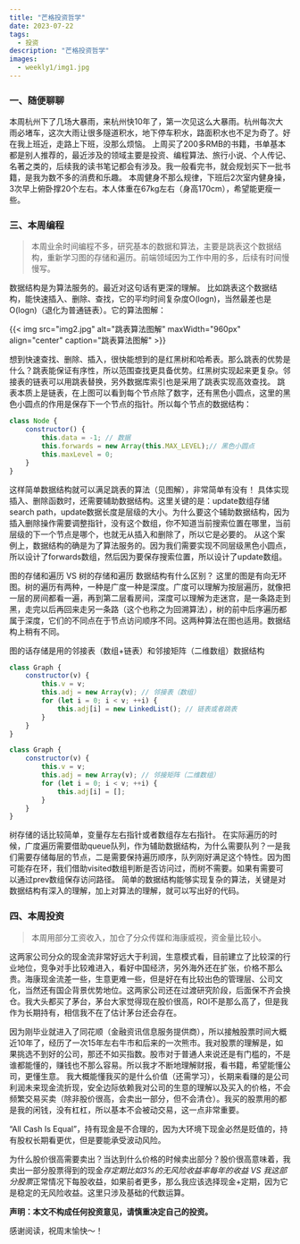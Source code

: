 ```yaml
---
title: "芒格投资哲学"
date: 2023-07-22
tags:
  - 投资 
description: "芒格投资哲学"
images:
  - weekly1/img1.jpg
---
```


### 一、随便聊聊
本周杭州下了几场大暴雨，来杭州快10年了，第一次见这么大暴雨。杭州每次大雨必堵车，这次大雨让很多隧道积水，地下停车积水，路面积水也不足为奇了。好在我上班近，走路上下班，没那么烦恼。
上周买了200多RMB的书籍，书单基本都是别人推荐的，最近涉及的领域主要是投资、编程算法、旅行小说、个人传记、名著之类的，后续我的读书笔记都会有涉及。我一般看完书，就会规划买下一批书籍，是我为数不多的消费和乐趣。
本周健身不那么规律，下班后2次室内健身操，3次早上俯卧撑20个左右。本人体重在67kg左右（身高170cm），希望能更瘦一些。

### 三、本周编程
> 本周业余时间编程不多，研究基本的数据和算法，主要是跳表这个数据结构，重新学习图的存储和遍历。前端领域因为工作中用的多，后续有时间慢慢写。

数据结构是为算法服务的。最近对这句话有更深的理解。
比如跳表这个数据结构，能快速插入、删除、查找，它的平均时间复杂度O(logn)，当然最差也是O(logn)（退化为普通链表）。它的算法图解：

{{< img src="img2.jpg" alt="跳表算法图解" maxWidth="960px" align="center" caption="跳表算法图解" >}}

想到快速查找、删除、插入，很快能想到的是红黑树和哈希表。那么跳表的优势是什么？跳表能保证有序性，所以范围查找更具备优势。红黑树实现起来更复杂。邻接表的链表可以用跳表替换，另外数据库索引也是采用了跳表实现高效查找。
跳表本质上是链表，在上图可以看到每个节点除了数字，还有黑色小圆点，这里的黑色小圆点的作用是保存下一个节点的指针。所以每个节点的数据结构：
```js
class Node {
    constructor() {
        this.data = -1; // 数据
        this.forwards = new Array(this.MAX_LEVEL);// 黑色小圆点
        this.maxLevel = 0;
    }
}
```

这样简单数据结构就可以满足跳表的算法（见图解），非常简单有没有！
具体实现插入、删除函数时，还需要辅助数据结构。这里关键的是：update数组存储search path，update数据长度是层级的大小。为什么要这个辅助数据结构，因为插入删除操作需要调整指针，没有这个数组，你不知道当前搜索位置在哪里，当前层级的下一个节点是哪个，也就无从插入和删除了，所以它是必要的。
从这个案例上，数据结构的确是为了算法服务的。因为我们需要实现不同层级黑色小圆点，所以设计了forwards数组，然后因为要保存搜索位置，所以设计了update数组。

图的存储和遍历 VS 树的存储和遍历 数据结构有什么区别？
这里的图是有向无环图。树的遍历有两种，一种是广度一种是深度。广度可以理解为按层遍历，就像把一层的房间都看一遍，再到第二层看房间，深度可以理解为走迷宫，是一条路走到黑，走完以后再回来走另一条路（这个也称之为回溯算法），树的前中后序遍历都属于深度，它们的不同点在于节点访问顺序不同。这两种算法在图也适用。数据结构上稍有不同。

图的话存储是用的邻接表（数组+链表）和邻接矩阵（二维数组）数据结构

```js
class Graph {
    constructor(v) {
        this.v = v;
        this.adj = new Array(v); // 邻接表（数组）
        for (let i = 0; i < v; ++i) {
            this.adj[i] = new LinkedList(); // 链表或者跳表
        }
    }
}

class Graph {
    constructor(v) {
        this.v = v;
        this.adj = new Array(v); // 邻接矩阵（二维数组）
        for (let i = 0; i < v; ++i) {
            this.adj[i] = [];
        }
    }
}

```
树存储的话比较简单，变量存左右指针或者数组存左右指针。
在实际遍历的时候，广度遍历需要借助queue队列，作为辅助数据结构，为什么需要队列？一是我们需要存储每层的节点，二是需要保持遍历顺序，队列刚好满足这个特性。因为图可能存在环，我们借助visited数组判断是否访问过，而树不需要。如果有需要可以通过prev数组保存访问路径。
简单的数据结构能够实现复杂的算法，关键是对数据结构有深入的理解，加上对算法的理解，就可以写出好的代码。

### 四、本周投资
> 本周用部分工资收入，加仓了分众传媒和海康威视，资金量比较小。

这两家公司分众的现金流非常好远大于利润，生意模式看，目前建立了比较深的行业地位，竞争对手比较难进入，看好中国经济，另外海外还在扩张，价格不那么贵。海康现金流差一些，生意更难一些，但是好在有比较出色的管理层、公司文化，当然还有国企背景优势地位。这两家公司还在过渡研究阶段，后面保不齐会换仓。我大头都买了茅台，茅台大家觉得现在股价很高，ROI不是那么高了，但是我作为长期持有，相信我不在了估计茅台还会存在。

因为刚毕业就进入了同花顺（金融资讯信息服务提供商），所以接触股票时间大概近10年了，经历了一次15年左右牛市和后来的一次熊市。我对股票的理解是，如果挑选不到好的公司，那还不如买指数。股市对于普通人来说还是有门槛的，不是谁都能懂的，赚钱也不那么容易。所以我才不断地理解财报，看书籍，希望能懂公司，更懂生意。
我大概能懂我买的是什么价值（还需学习），长期来看赚的是公司利润未来现金流折现，安全边际依赖我对公司的生意的理解以及买入的价格，不会频繁交易买卖（除非股价很高，会卖出一部分，但不会清仓）。我买的股票用的都是我的闲钱，没有杠杠，所以基本不会被动交易，这一点非常重要。

“All Cash Is Equal”，持有现金是不合理的，因为大环境下现金必然是贬值的，持有股权长期看更优，但是要能承受波动风险。

为什么股价很高需要卖出？当达到什么价格的时候卖出部分？股价很高意味着，我卖出一部分股票得到的现金*存定期比如3%的无风险收益率每年的收益 VS 我这部分股票*正常情况下每股收益，如果前者更多，那么我应该选择现金+定期，因为它是稳定的无风险收益。这里只涉及基础的代数运算。

**声明：本文不构成任何投资意见，请慎重决定自己的投资。**

感谢阅读，祝周末愉快～！


